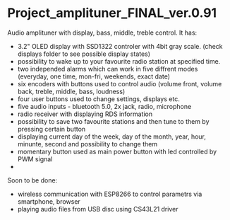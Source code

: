 # Project_amplituner_FINAL_ver.0.91

Audio amplituner with display, bass, middle, treble control. It has:

 - 3.2" OLED display with SSD1322 controler with 4bit gray scale. (check displays folder to see possible display states)
 - possibility to wake up to your favourite radio station at specified time.
 - two independed alarms which can work in five diffrent modes (everyday, one time, mon-fri, weekends, exact date)
 - six encoders with buttons used to control audio (volume front, volume back, treble, middle, bass, loudness)
 - four user buttons used to change settings, displays etc.
 - five audio inputs - bluetooth 5.0, 2x jack, radio, microphone
 - radio receiver with displaying RDS information 
 - possibility to save two favourite stations and then tune to them by pressing certain button
 - displaying current day of the week, day of the month, year, hour, minunte, second and possibility to change them
 - momentary button used as main power button with led controlled by PWM signal
 - 


Soon to be done:

 - wireless communication with ESP8266 to control parametrs via smartphone, browser
 - playing audio files from USB disc using CS43L21 driver